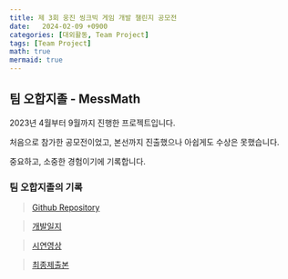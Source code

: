 ```yaml
---
title: 제 3회 웅진 씽크빅 게임 개발 챌린지 공모전
date:   2024-02-09 +0900
categories: [대외활동, Team Project]
tags: [Team Project]
math: true
mermaid: true
---
```


## 팀 오합지졸 - MessMath

2023년 4월부터 9월까지 진행한 프로젝트입니다.

처음으로 참가한 공모전이었고, 본선까지 진출했으나 아쉽게도 수상은 못했습니다.

중요하고, 소중한 경험이기에 기록합니다.

### 팀 오합지졸의 기록

> [Github Repository](https://github.com/MessMath/MessMath)

> [개발일지](https://marsh-edam-852.notion.site/1ab2eedbcbbb4460875e48d1cc42ee07)

> [시연영상](https://marsh-edam-852.notion.site/MessMath-69384dc0c546470ca40b58fa8a107517)

> [최종제출본](https://marsh-edam-852.notion.site/Zip-6f4b3254bfef43789607777e3171419b)